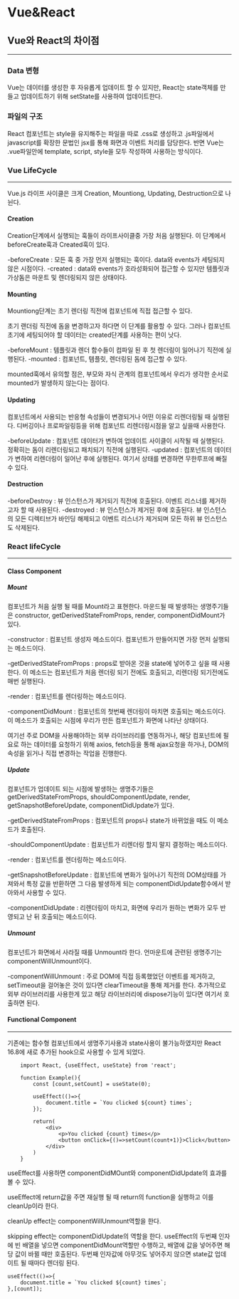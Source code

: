 # Vue&React

## Vue와 React의 차이점
<hr/>

### Data 변형

Vue는 데이터를 생성한 후 자유롭게 업데이트 할 수 있지만, React는 state객체를 만들고 업데이트하기 위해 setState를 사용하여 업데이트한다.

### 파일의 구조

React 컴포넌트는 style을 유지해주는 파일을 따로 .css로 생성하고 .js파일에서 javascript를 확장한 문법인 jsx를 통해 화면과 이벤트 처리를 담당한다.
반면 Vue는 .vue파일안에 template, script, style을 모두 작성하여 사용하는 방식이다.

### Vue LifeCycle
<hr/>
Vue.js 라이프 사이클은 크게 Creation, Mountiong, Updating, Destruction으로 나뉜다.

#### Creation
Creation단계에서 실행되는 훅들이 라이프사이클중 가장 처음 실행된다. 이 단계에서 beforeCreate훅과 Created훅이 있다.

-beforeCreate : 모든 훅 중 가장 먼저 실행되는 훅이다. data와 events가 세팅되지 않은 시점이다.
-created : data와 events가 호라성화되어 접근할 수 있지만 템플릿과 가상돔은 마운트 및 렌더링되지 않은 상태이다.

#### Mounting
Mountiong단계는 초기 렌더링 직전에 컴포넌트에 직접 접근할 수 있다.

초기 랜더링 직전에 돔을 변경하고자 하다면 이 단계를 활용할 수 있다. 그러나 컴포넌트 초기에 세팅되어야 할 데이터는 created단계를 사용하는 편이 낫다.

-beforeMount : 템플릿과 렌더 함수들이 컴파일 된 후 첫 렌더링이 일어나기 직전에 실행된다.
-mounted : 컴포넌트, 템플릿, 렌더링된 돔에 접근할 수 있다.

mounted훅에서 유의할 점은, 부모와 자식 관계의 컴포넌트에서 우리가 생각한 순서로 mounted가 발생하지 않는다는 점이다.

#### Updating
컴포넌트에서 사용되는 반응형 속성들이 변경되거나 어떤 이유로 리렌더링될 때 실행된다.
디버깅이나 프로파일링등을 위해 컴포넌트 리렌더링시점을 알고 싶을때 사용한다.

-beforeUpdate : 컴포넌트 데이터가 변하여 업데이트 사이클이 시작될 때 실행된다. 정확히는 돔이 리렌더링되고 패치되기 직전에 실행된다.
-updated : 컴포넌트의 데이터가 변하여 리렌더링이 일어난 후에 실행된다. 여기서 상태를 변경하면 무한루프에 빠질 수 있다.

#### Destruction
-beforeDestroy : 뷰 인스턴스가 제거되기 직전에 호출된다. 이벤트 리스너를 제거하고자 할 때 사용된다.
-destroyed : 뷰 인스턴스가 제거된 후에 호출된다. 뷰 인스턴스의 모든 디렉티브가 바인딩 해제되고 이벤트 리스너가 제거되며 모든 하위 뷰 인스턴스도 삭제된다.

### React lifeCycle
<hr/>

#### Class Component

##### Mount
컴포넌트가 처음 실행 될 때를 Mount라고 표현한다. 마운드될 때 발생하는 생명주기들은 constructor, getDerivedStateFromProps, render, componentDidMount가 있다.

-constructor : 컴포넌트 생성자 메소드이다. 컴포넌트가 만들어지면 가장 먼저 실행되는 메소드이다.

-getDerivedStateFromProps : props로 받아온 것을 state에 넣어주고 싶을 때 사용한다. 이 메소드는 컴포넌트가 처음 렌더링 되기 전에도 호출되고, 리렌더링 되기전에도 매번 실행된다.

-render : 컴포넌트를 렌더링하는 메소드이다.

-componentDidMount : 컴포넌트의 첫번째 렌더링이 마치면 호출되는 메소드이다. 이 메소드가 호출되는 시점에 우리가 만든 컴포넌트가 화면에 나타난 상태이다.

여기선 주로 DOM을 사용해야하는 외부 라이브러리를 연동하거나, 해당 컴포넌트에 필요로 하는 데이터를 요청하기 위해 axios, fetch등을 통해 ajax요청을 하거나,
DOM의 속성을 읽거나 직접 변경하는 작업을 진행한다.

##### Update
컴포넌트가 업데이트 되는 시점에 발생하는 생명주기들은 getDerivedStateFromProps, shouldComponentUpdate, render, getSnapshotBeforeUpdate, componentDidUpdate가 있다.

-getDerivedStateFromProps : 컴포넌트의 props나 state가 바뀌었을 때도 이 메소드가 호출된다.

-shouldComponentUpdate : 컴포넌트가 리렌더링 할지 말지 결정하는 메소드이다.

-render : 컴포넌트를 렌더링하는 메소드이다.

-getSnapshotBeforeUpdate : 컴포넌트에 변화가 일어나기 직전의 DOM상태를 가져와서 특정 값을 반환하면 그 다음 발생하게 되는 componentDidUpdate함수에서 받아와서 사용할 수 있다.

-componentDidUpdate : 리렌더링이 마치고, 화면에 우리가 원하는 변화가 모두 반영되고 난 뒤 호출되는 메소드이다.

##### Unmount
컴포넌트가 화면에서 사라질 때를 Unmount라 한다. 언마운트에 관련된 생명주기는 componentWillUnmount이다.

-componentWillUnmount : 주로 DOM에 직접 등록했었던 이벤트를 제거하고, setTimeout을 걸어놓은 것이 있다면 clearTimeout을 통해 제거를 한다.
추가적으로 외부 라이브러리를 사용한게 있고 해당 라이브러리에 dispose기능이 있다면 여기서 호출하면 된다.


#### Functional Component
<hr/>

기존에는 함수형 컴포넌트에서 생명주기사용과 state사용이 불가능하였지만 React 16.8에 새로 추가된 hook으로 사용할 수 있게 되었다.

        import React, {useEffect, useState} from 'react';
        
        function Example(){
            const [count,setCount] = useState(0);

            useEffect(()=>{
                document.title = `You clicked ${count} times`;
            });

            return(
                <div>
                    <p>You clicked {count} times</p>
                    <button onClick={()=>setCount(count+1)}>Click</button>
                </div>
            )
        }   
useEffect를 사용하면 componentDidMOunt와 componentDidUpdate의 효과를 볼 수 있다.

useEffect에 return값을 주면 재실행 될 때 return의 function을 실행하고 이를 cleanUp이라 한다.

cleanUp effect는 componentWillUnmount역할을 한다.

skipping effect는 componentDidUpdate의 역할을 한다.
useEffect의 두번째 인자에 빈 배열을 넣으면 componentDidMount역할만 수행하고, 배열에 값을 넣어주면 해당 값이 바뀔 때만 호출된다.
두번째 인자값에 아무것도 넣어주지 않으면 state값 업데이트 될 때마다 렌더링 된다.

    useEffect(()=>{
        document.title = `You clicked ${count} times`;
    },[count]);